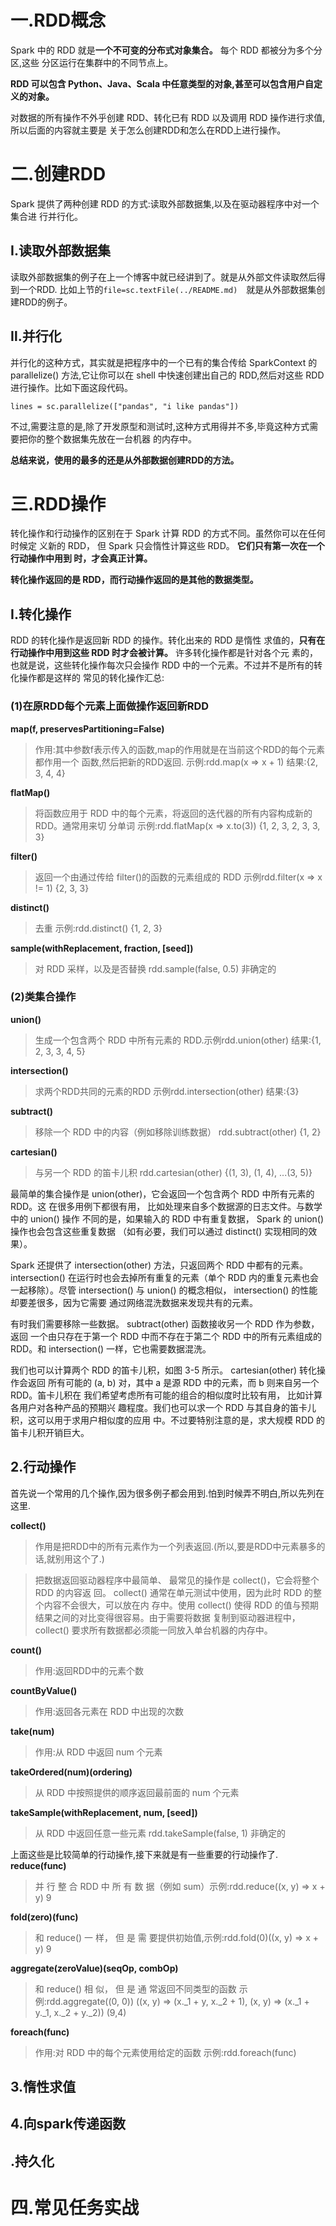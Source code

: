 # 一.RDD概念
Spark 中的 RDD 就是**一个不可变的分布式对象集合。** 每个 RDD 都被分为多个分区,这些
分区运行在集群中的不同节点上。

**RDD 可以包含 Python、Java、Scala 中任意类型的对象,甚至可以包含用户自定义的对象。**

对数据的所有操作不外乎创建 RDD、转化已有 RDD 以及调用 RDD 操作进行求值,所以后面的内容就主要是
关于怎么创建RDD和怎么在RDD上进行操作。


# 二.创建RDD
Spark 提供了两种创建 RDD 的方式:读取外部数据集,以及在驱动器程序中对一个集合进
行并行化。
## Ⅰ.读取外部数据集
读取外部数据集的例子在上一个博客中就已经讲到了。就是从外部文件读取然后得到一个RDD.
比如上节的`file=sc.textFile(../README.md)`　就是从外部数据集创建RDD的例子。

## Ⅱ.并行化
并行化的这种方式，其实就是把程序中的一个已有的集合传给 SparkContext 的 parallelize()
方法,它让你可以在 shell 中快速创建出自己的 RDD,然后对这些 RDD 进行操作。比如下面这段代码。
```
lines = sc.parallelize(["pandas", "i like pandas"])
```
不过,需要注意的是,除了开发原型和测试时,这种方式用得并不多,毕竟这种方式需要把你的整个数据集先放在一台机器
的内存中。

**总结来说，使用的最多的还是从外部数据创建RDD的方法。**

# 三.RDD操作
转化操作和行动操作的区别在于 Spark 计算 RDD 的方式不同。虽然你可以在任何时候定
义新的 RDD， 但 Spark 只会惰性计算这些 RDD。 **它们只有第一次在一个行动操作中用到
时，才会真正计算。**

**转化操作返回的是 RDD，而行动操作返回的是其他的数据类型。**
 
## Ⅰ.转化操作
RDD 的转化操作是返回新 RDD 的操作。转化出来的 RDD 是惰性
求值的，**只有在行动操作中用到这些 RDD 时才会被计算。** 许多转化操作都是针对各个元
素的，也就是说，这些转化操作每次只会操作 RDD 中的一个元素。不过并不是所有的转
化操作都是这样的
常见的转化操作汇总:

### (1)在原RDD每个元素上面做操作返回新RDD
**map(f, preservesPartitioning=False)**

>作用:其中参数f表示传入的函数,map的作用就是在当前这个RDD的每个元素都作用一个
函数,然后把新的RDD返回. 示例:rdd.map(x => x + 1) 结果:{2, 3, 4, 4}


**flatMap()**
>将函数应用于 RDD 中的每个元素，将返回的迭代器的所有内容构成新的 RDD。通常用来切
分单词 示例:rdd.flatMap(x => x.to(3)) {1, 2, 3, 2, 3, 3, 3}

**filter()**
>返回一个由通过传给 filter()的函数的元素组成的 RDD 示例rdd.filter(x => x != 1) {2, 3, 3}

**distinct()**
>去重  示例:rdd.distinct() {1, 2, 3}

**sample(withReplacement, fraction, [seed])**
>对 RDD 采样，以及是否替换 rdd.sample(false, 0.5) 非确定的


### (2)类集合操作
**union()**
> 生成一个包含两个 RDD 中所有元素的 RDD.示例rdd.union(other) 结果:{1, 2, 3, 3, 4, 5}

**intersection()**
>求两个RDD共同的元素的RDD  示例rdd.intersection(other) 结果:{3}

**subtract()**
>移除一个 RDD 中的内容（例如移除训练数据） rdd.subtract(other) {1, 2}

**cartesian()**
>与另一个 RDD 的笛卡儿积 rdd.cartesian(other) {(1, 3), (1, 4), ...(3, 5)}

最简单的集合操作是 union(other)，它会返回一个包含两个 RDD 中所有元素的 RDD。这
在很多用例下都很有用， 比如处理来自多个数据源的日志文件。与数学中的 union() 操作
不同的是，如果输入的 RDD 中有重复数据， Spark 的 union() 操作也会包含这些重复数据
（如有必要，我们可以通过 distinct() 实现相同的效果）。

Spark 还提供了 intersection(other) 方法，只返回两个 RDD 中都有的元素。 intersection()
在运行时也会去掉所有重复的元素（单个 RDD 内的重复元素也会一起移除）。尽管
intersection() 与 union() 的概念相似， intersection() 的性能却要差很多，因为它需要
通过网络混洗数据来发现共有的元素。

有时我们需要移除一些数据。 subtract(other) 函数接收另一个 RDD 作为参数，返回
一个由只存在于第一个 RDD 中而不存在于第二个 RDD 中的所有元素组成的 RDD。和
intersection() 一样，它也需要数据混洗。

我们也可以计算两个 RDD 的笛卡儿积，如图 3-5 所示。 cartesian(other) 转化操作会返回
所有可能的 (a, b) 对，其中 a 是源 RDD 中的元素，而 b 则来自另一个 RDD。笛卡儿积在
我们希望考虑所有可能的组合的相似度时比较有用， 比如计算各用户对各种产品的预期兴
趣程度。我们也可以求一个 RDD 与其自身的笛卡儿积，这可以用于求用户相似度的应用
中。不过要特别注意的是，求大规模 RDD 的笛卡儿积开销巨大。

## 2.行动操作
首先说一个常用的几个操作,因为很多例子都会用到.怕到时候弄不明白,所以先列在这里.

**collect()**
>作用是把RDD中的所有元素作为一个列表返回.(所以,要是RDD中元素暴多的话,就别用这个了.)

>把数据返回驱动器程序中最简单、 最常见的操作是 collect()，它会将整个 RDD 的内容返
回。 collect() 通常在单元测试中使用，因为此时 RDD 的整个内容不会很大，可以放在内
存中。使用 collect() 使得 RDD 的值与预期结果之间的对比变得很容易。由于需要将数据
复制到驱动器进程中， collect() 要求所有数据都必须能一同放入单台机器的内存中。

**count()**
>作用:返回RDD中的元素个数

**countByValue()**
>作用:返回各元素在 RDD 中出现的次数

**take(num)**
>作用:从 RDD 中返回 num 个元素

**takeOrdered(num)(ordering)**
>从 RDD 中按照提供的顺序返回最前面的 num 个元素

**takeSample(withReplacement, num, [seed])**
>从 RDD 中返回任意一些元素 rdd.takeSample(false, 1) 非确定的

上面这些是比较简单的行动操作,接下来就是有一些重要的行动操作了.
**reduce(func)**
>并 行 整 合 RDD 中 所 有 数 据（例如 sum）示例:rdd.reduce((x, y) => x + y) 9

**fold(zero)(func)**
>和 reduce() 一 样， 但 是 需 要提供初始值,示例:rdd.fold(0)((x, y) => x + y) 9

**aggregate(zeroValue)(seqOp, combOp)**
>和 reduce() 相 似， 但 是 通 常返回不同类型的函数  示例:rdd.aggregate((0, 0))
((x, y) =>
(x._1 + y, x._2 + 1),
(x, y) =>
(x._1 + y._1, x._2 + y._2))
(9,4)

**foreach(func)** 
>作用:对 RDD 中的每个元素使用给定的函数 示例:rdd.foreach(func)


## 3.惰性求值
## 4.向spark传递函数
## .持久化


# 四.常见任务实战